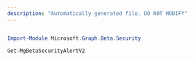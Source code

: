 ```yaml
---
description: "Automatically generated file. DO NOT MODIFY"
---
```


```powershell

Import-Module Microsoft.Graph.Beta.Security

Get-MgBetaSecurityAlertV2

```